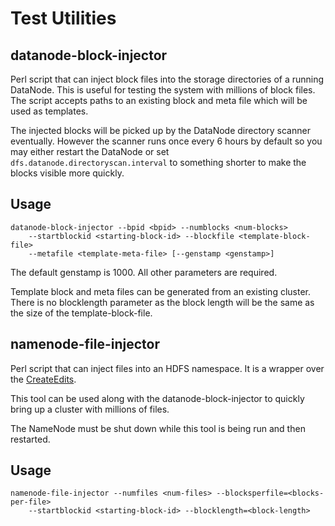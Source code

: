# Test Utilities

## datanode-block-injector
Perl script that can inject block files into the storage directories of a running DataNode. This is useful for testing the system with millions of block files. The script accepts paths to an existing block and meta file which will be used as templates.

The injected blocks will be picked up by the DataNode directory scanner eventually. However the scanner runs once every 6 hours by default so you may either restart the DataNode or set `dfs.datanode.directoryscan.interval` to something shorter to make the blocks visible more quickly.

## Usage

```
datanode-block-injector --bpid <bpid> --numblocks <num-blocks>
    --startblockid <starting-block-id> --blockfile <template-block-file>
    --metafile <template-meta-file> [--genstamp <genstamp>]
```
The default genstamp is 1000. All other parameters are required.

Template block and meta files can be generated from an existing cluster. There is no blocklength parameter as the block length will be the same as the size of the template-block-file.


## namenode-file-injector
Perl script that can inject files into an HDFS namespace. It is a wrapper over the [CreateEdits](https://github.com/apache/hadoop/blob/trunk/hadoop-hdfs-project/hadoop-hdfs/src/test/java/org/apache/hadoop/hdfs/server/namenode/CreateEditsLog.java).

This tool can be used along with the datanode-block-injector to quickly bring up a cluster with millions of files.

The NameNode must be shut down while this tool is being run and then restarted.

## Usage

```
namenode-file-injector --numfiles <num-files> --blocksperfile=<blocks-per-file>
    --startblockid <starting-block-id> --blocklength=<block-length>
```